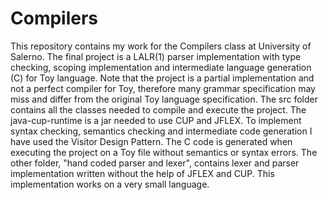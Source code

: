 # Compilers
This repository contains my work for the Compilers class at University of Salerno. The final project is a LALR(1) parser implementation with type checking, scoping implementation and intermediate language generation (C) for Toy language. Note that the project is a partial implementation and not a perfect compiler for Toy, therefore many grammar specification may miss and differ from the original Toy language specification.
The src folder contains all the classes needed to compile and execute the project. The java-cup-runtime is a jar needed to use CUP and JFLEX.
To implement syntax checking, semantics checking and intermediate code generation I have used the Visitor Design Pattern.
The C code is generated when executing the project on a Toy file without semantics or syntax errors.
The other folder, "hand coded parser and lexer", contains lexer and parser implementation written without the help of JFLEX and CUP. This implementation works on a very small language.
